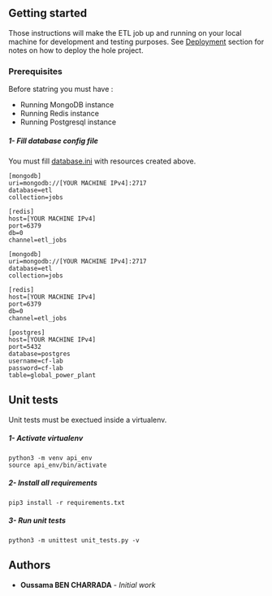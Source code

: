 ## Getting started

Those instructions will make the ETL job up and running on your local machine for development and testing purposes. 
See [Deployment](https://github.com/Oussama-bch/awesome-etl/blob/main/README.md) section for notes on how to deploy the hole project.

### Prerequisites

Before statring you must have :
* Running MongoDB instance
* Running Redis instance
* Running Postgresql instance

##### 1- Fill database config file
You must fill [database.ini](https://github.com/Oussama-bch/hello-world/blob/main/worker/database.ini) with resources created above.
```
[mongodb]
uri=mongodb://[YOUR MACHINE IPv4]:2717
database=etl
collection=jobs

[redis]
host=[YOUR MACHINE IPv4]
port=6379
db=0
channel=etl_jobs

[mongodb]
uri=mongodb://[YOUR MACHINE IPv4]:2717
database=etl
collection=jobs

[redis]
host=[YOUR MACHINE IPv4]
port=6379
db=0
channel=etl_jobs

[postgres]
host=[YOUR MACHINE IPv4]
port=5432
database=postgres
username=cf-lab
password=cf-lab
table=global_power_plant
```

## Unit tests
Unit tests must be exectued inside a virtualenv.
##### 1- Activate virtualenv
```
python3 -m venv api_env
source api_env/bin/activate
```

##### 2- Install all requirements
```
pip3 install -r requirements.txt
```
##### 3- Run unit tests
```
python3 -m unittest unit_tests.py -v
```

## Authors

* **Oussama BEN CHARRADA** - *Initial work*